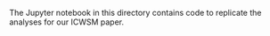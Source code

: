 The Jupyter notebook in this directory contains code to replicate the analyses for our ICWSM paper.
